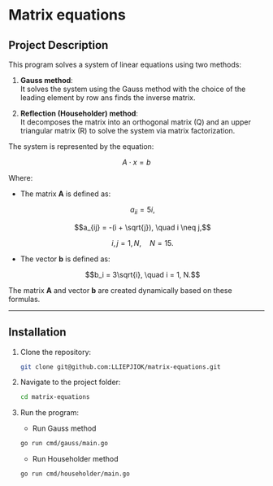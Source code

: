 # Matrix equations 

## Project Description  

This program solves a system of linear equations using two methods:  
1. **Gauss method**:  
   It solves the system using the Gauss method with the choice of the leading element by row ans finds the inverse matrix. 

2. **Reflection (Householder) method**:  
   It decomposes the matrix into an orthogonal matrix (Q) and an upper triangular matrix (R) to solve the system via matrix factorization.

The system is represented by the equation:  
```math
A \cdot x = b
```
Where:  
- The matrix **A** is defined as:
  ```math
  a_{ii} = 5i,
  ```
  ```math
  a_{ij} = -(i + \sqrt{j}), \quad i \neq j,
  ```
  ```math
  i, j = 1, N, \quad N = 15.
  ```
  
- The vector **b** is defined as:
  ```math
  b_i = 3\sqrt{i}, \quad i = 1, N.
  ```

The matrix **A** and vector **b** are created dynamically based on these formulas.

---  

## Installation  

1. Clone the repository:  
   ```bash  
   git clone git@github.com:LLIEPJIOK/matrix-equations.git 
   ```  

2. Navigate to the project folder:  
   ```bash  
   cd matrix-equations 
   ```  

3. Run the program:  
	- Run Gauss method
   ```bash  
   go run cmd/gauss/main.go  
   ```  

	- Run Householder method
   ```bash  
   go run cmd/householder/main.go  
   ```  
